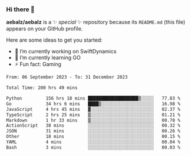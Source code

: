 ### Hi there 👋

**aebalz/aebalz** is a ✨ _special_ ✨ repository because its `README.md` (this file) appears on your GitHub profile.

Here are some ideas to get you started:

- 🔭 I’m currently working on SwiftDynamics
- 🌱 I’m currently learning GO
-  ⚡ Fun fact: Gaming
  
  <!--
- 👯 I’m looking to collaborate on ...
- 🤔 I’m looking for help with ...
- 💬 Ask me about ...
- 📫 How to reach me: ...
- 😄 Pronouns: ...
-->

<!--START_SECTION:waka-->

```txt
From: 06 September 2023 - To: 31 December 2023

Total Time: 200 hrs 49 mins

Python         156 hrs 18 mins ███████████████████▒░░░░░   77.83 %
Go             34 hrs 6 mins   ████▒░░░░░░░░░░░░░░░░░░░░   16.98 %
JavaScript     4 hrs 45 mins   ▓░░░░░░░░░░░░░░░░░░░░░░░░   02.37 %
TypeScript     2 hrs 25 mins   ▒░░░░░░░░░░░░░░░░░░░░░░░░   01.21 %
Markdown       1 hr 33 mins    ▒░░░░░░░░░░░░░░░░░░░░░░░░   00.78 %
ActionScript   38 mins         ░░░░░░░░░░░░░░░░░░░░░░░░░   00.32 %
JSON           31 mins         ░░░░░░░░░░░░░░░░░░░░░░░░░   00.26 %
Other          18 mins         ░░░░░░░░░░░░░░░░░░░░░░░░░   00.15 %
YAML           4 mins          ░░░░░░░░░░░░░░░░░░░░░░░░░   00.04 %
Bash           3 mins          ░░░░░░░░░░░░░░░░░░░░░░░░░   00.03 %
```

<!--END_SECTION:waka-->
